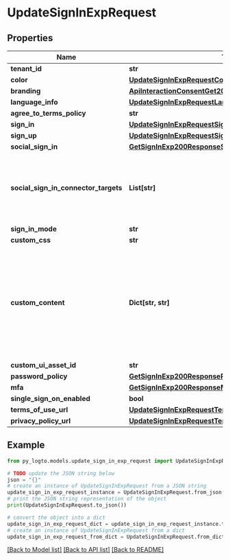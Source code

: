 # UpdateSignInExpRequest


## Properties

Name | Type | Description | Notes
------------ | ------------- | ------------- | -------------
**tenant_id** | **str** |  | [optional] 
**color** | [**UpdateSignInExpRequestColor**](UpdateSignInExpRequestColor.md) |  | [optional] 
**branding** | [**ApiInteractionConsentGet200ResponseApplicationBranding**](ApiInteractionConsentGet200ResponseApplicationBranding.md) |  | [optional] 
**language_info** | [**UpdateSignInExpRequestLanguageInfo**](UpdateSignInExpRequestLanguageInfo.md) |  | [optional] 
**agree_to_terms_policy** | **str** |  | [optional] 
**sign_in** | [**UpdateSignInExpRequestSignIn**](UpdateSignInExpRequestSignIn.md) |  | [optional] 
**sign_up** | [**UpdateSignInExpRequestSignUp**](UpdateSignInExpRequestSignUp.md) |  | [optional] 
**social_sign_in** | [**GetSignInExp200ResponseSocialSignIn**](GetSignInExp200ResponseSocialSignIn.md) |  | [optional] 
**social_sign_in_connector_targets** | **List[str]** | Specify the social sign-in connectors to display on the sign-in page. | [optional] 
**sign_in_mode** | **str** |  | [optional] 
**custom_css** | **str** |  | [optional] 
**custom_content** | **Dict[str, str]** | Custom content to display on experience flow pages. the page pathname will be the config key, the content will be the config value. | [optional] 
**custom_ui_asset_id** | **str** |  | [optional] 
**password_policy** | [**GetSignInExp200ResponsePasswordPolicy**](GetSignInExp200ResponsePasswordPolicy.md) |  | [optional] 
**mfa** | [**GetSignInExp200ResponseMfa**](GetSignInExp200ResponseMfa.md) |  | [optional] 
**single_sign_on_enabled** | **bool** |  | [optional] 
**terms_of_use_url** | [**UpdateSignInExpRequestTermsOfUseUrl**](UpdateSignInExpRequestTermsOfUseUrl.md) |  | [optional] 
**privacy_policy_url** | [**UpdateSignInExpRequestTermsOfUseUrl**](UpdateSignInExpRequestTermsOfUseUrl.md) |  | [optional] 

## Example

```python
from py_logto.models.update_sign_in_exp_request import UpdateSignInExpRequest

# TODO update the JSON string below
json = "{}"
# create an instance of UpdateSignInExpRequest from a JSON string
update_sign_in_exp_request_instance = UpdateSignInExpRequest.from_json(json)
# print the JSON string representation of the object
print(UpdateSignInExpRequest.to_json())

# convert the object into a dict
update_sign_in_exp_request_dict = update_sign_in_exp_request_instance.to_dict()
# create an instance of UpdateSignInExpRequest from a dict
update_sign_in_exp_request_from_dict = UpdateSignInExpRequest.from_dict(update_sign_in_exp_request_dict)
```
[[Back to Model list]](../README.md#documentation-for-models) [[Back to API list]](../README.md#documentation-for-api-endpoints) [[Back to README]](../README.md)


